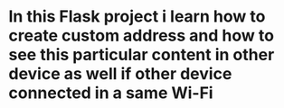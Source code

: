 <h1>In this Flask project i learn how to create custom address and how to see this particular content in other device as well if other device connected in a same Wi-Fi </h1>
